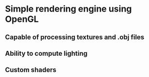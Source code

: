 # Simple rendering engine using OpenGL
## Capable of processing textures and .obj files
## Ability to compute lighting
## Custom shaders

